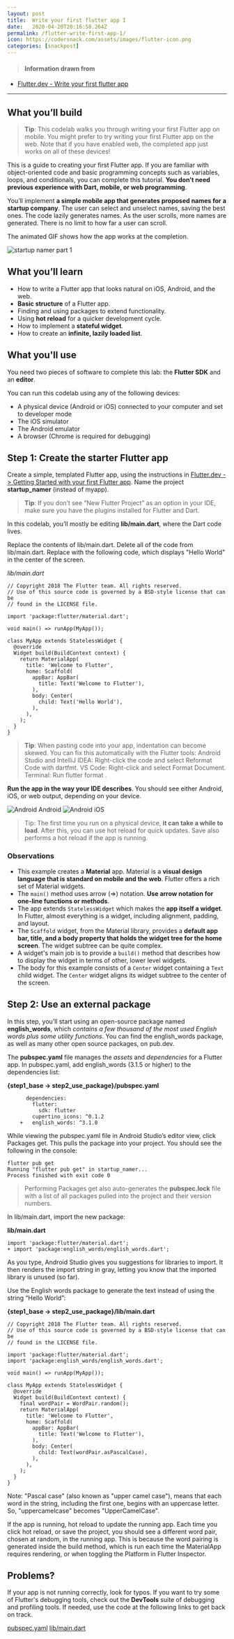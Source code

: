 ```yaml
---
layout: post
title:  Write your first flutter app I
date:   2020-04-20T20:16:58.264Z
permalink: /flutter-write-first-app-1/
icon: https://codersnack.com/assets/images/flutter-icon.png
categories: [snackpost]
---
```


> #### Information drawn from

- [Flutter.dev - Write your first flutter app](https://flutter.dev/docs/get-started/codelab)

-------------

## What you’ll build
> **Tip**: This codelab walks you through writing your first Flutter app on mobile. You might prefer to try writing your first Flutter app on the web. Note that if you have enabled web, the completed app just works on all of these devices!

This is a guide to creating your first Flutter app. If you are familiar with object-oriented code and basic programming concepts such as variables, loops, and conditionals, you can complete this tutorial. **You don’t need previous experience with Dart, mobile, or web programming**.

You’ll implement **a simple mobile app that generates proposed names for a startup company**. The user can select and unselect names, saving the best ones. The code lazily generates names. As the user scrolls, more names are generated. There is no limit to how far a user can scroll.

The animated GIF shows how the app works at the completion.

![startup namer part 1](https://codersnack.com/assets/images/startup-namer-part-1-flutter.gif)


## What you’ll learn
- How to write a Flutter app that looks natural on iOS, Android, and the web.
- **Basic structure** of a Flutter app.
- Finding and using packages to extend functionality.
- Using **hot reload** for a quicker development cycle.
- How to implement a **stateful widget**.
- How to create an **infinite, lazily loaded list**.

## What you'll use
You need two pieces of software to complete this lab: the **Flutter SDK** and an **editor**.

You can run this codelab using any of the following devices:

- A physical device (Android or iOS) connected to your computer and set to developer mode
- The iOS simulator
- The Android emulator
- A browser (Chrome is required for debugging)

## Step 1: Create the starter Flutter app
Create a simple, templated Flutter app, using the instructions in [Flutter.dev -> Getting Started with your first Flutter app](https://flutter.dev/docs/get-started/test-drive?tab=terminal#create-app). Name the project **startup_namer** (instead of myapp).

 > **Tip**: If you don’t see “New Flutter Project” as an option in your IDE, make sure you have the plugins installed for Flutter and Dart.

In this codelab, you’ll mostly be editing **lib/main.dart**, where the Dart code lives.

Replace the contents of lib/main.dart. Delete all of the code from lib/main.dart. Replace with the following code, which displays "Hello World" in the center of the screen.

*lib/main.dart*

```
// Copyright 2018 The Flutter team. All rights reserved.
// Use of this source code is governed by a BSD-style license that can be
// found in the LICENSE file.

import 'package:flutter/material.dart';

void main() => runApp(MyApp());

class MyApp extends StatelessWidget {
  @override
  Widget build(BuildContext context) {
    return MaterialApp(
      title: 'Welcome to Flutter',
      home: Scaffold(
        appBar: AppBar(
          title: Text('Welcome to Flutter'),
        ),
        body: Center(
          child: Text('Hello World'),
        ),
      ),
    );
  }
}
```
> **Tip**: When pasting code into your app, indentation can become skewed. You can fix this automatically with the Flutter tools:
> Android Studio and IntelliJ IDEA: Right-click the code and select Reformat Code with dartfmt.
> VS Code: Right-click and select Format Document.
> Terminal: Run flutter format <filename>.

**Run the app in the way your IDE describes**. You should see either Android, iOS, or web output, depending on your device.

![Android](https://codersnack.com/assets/images/flutter-first-app-android.png)
Android
![Android](https://codersnack.com/assets/images/flutter-first-app-ios.png)
iOS

> Tip: The first time you run on a physical device, **it can take a while to load**. After this, you can use hot reload for quick updates. Save also performs a hot reload if the app is running.

### Observations
- This example creates a **Material** app. Material is a **visual design language that is standard on mobile and the web**. Flutter offers a rich set of Material widgets.
- The ```main()``` method uses arrow (=>) notation. **Use arrow notation for one-line functions or methods**.
- The app extends ```StatelessWidget``` which makes the **app itself a widget**. In Flutter, almost everything is a widget, including alignment, padding, and layout.
- The ```Scaffold``` widget, from the Material library, provides a **default app bar, title, and a body property that holds the widget tree for the home screen**. The widget subtree can be quite complex.
- A widget's main job is to provide a ```build()``` method that describes how to display the widget in terms of other, lower level widgets.
- The body for this example consists of a ```Center``` widget containing a ```Text``` child widget. The ```Center``` widget aligns its widget subtree to the center of the screen.

## Step 2: Use an external package
In this step, you’ll start using an open-source package named **english_words**, which *contains a few thousand of the most used English words plus some utility functions*. You can find the english_words package, as well as many other open source packages, on pub.dev.

The **pubspec.yaml** file manages the *assets* and *dependencies* for a Flutter app. In pubspec.yaml, add english_words (3.1.5 or higher) to the dependencies list:

**{step1_base → step2_use_package}/pubspec.yaml**
```
	  dependencies:
	    flutter:
	      sdk: flutter
	    cupertino_icons: ^0.1.2
	+   english_words: ^3.1.0
```
While viewing the pubspec.yaml file in Android Studio’s editor view, click Packages get. This pulls the package into your project. You should see the following in the console:

```
flutter pub get
Running "flutter pub get" in startup_namer...
Process finished with exit code 0
```
> Performing Packages get also auto-generates the **pubspec.lock** file with a list of all packages pulled into the project and their version numbers.

In lib/main.dart, import the new package:

**lib/main.dart**

```
import 'package:flutter/material.dart';
+ import 'package:english_words/english_words.dart';
```
As you type, Android Studio gives you suggestions for libraries to import. It then renders the import string in gray, letting you know that the imported library is unused (so far).

Use the English words package to generate the text instead of using the string “Hello World”:

**{step1_base → step2_use_package}/lib/main.dart**
```
// Copyright 2018 The Flutter team. All rights reserved.
// Use of this source code is governed by a BSD-style license that can be
// found in the LICENSE file.

import 'package:flutter/material.dart';
import 'package:english_words/english_words.dart';

void main() => runApp(MyApp());

class MyApp extends StatelessWidget {
  @override
  Widget build(BuildContext context) {
    final wordPair = WordPair.random();
    return MaterialApp(
      title: 'Welcome to Flutter',
      home: Scaffold(
        appBar: AppBar(
          title: Text('Welcome to Flutter'),
        ),
        body: Center(
          child: Text(wordPair.asPascalCase),
        ),
      ),
    );
  }
}
```
 Note: "Pascal case" (also known as "upper camel case"), means that each word in the string, including the first one, begins with an uppercase letter. So, "uppercamelcase" becomes "UpperCamelCase".

If the app is running, hot reload to update the running app. Each time you click hot reload, or save the project, you should see a different word pair, chosen at random, in the running app. This is because the word pairing is generated inside the build method, which is run each time the MaterialApp requires rendering, or when toggling the Platform in Flutter Inspector.

## Problems?
If your app is not running correctly, look for typos. If you want to try some of Flutter's debugging tools, check out the **DevTools** suite of debugging and profiling tools. If needed, use the code at the following links to get back on track.

[pubspec.yaml](https://raw.githubusercontent.com/flutter/codelabs/master/startup_namer/step2_use_package/pubspec.yaml)
[lib/main.dart](https://raw.githubusercontent.com/flutter/codelabs/master/startup_namer/step2_use_package/lib/main.dart)





